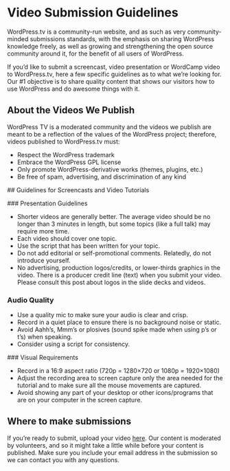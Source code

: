 # Video Submission Guidelines

WordPress.tv is a community-run website, and as such as very community-minded submissions standards, with the emphasis on sharing WordPress knowledge freely, as well as growing and strengthening the open source community around it, for the benefit of all users of WordPress.

If you’d like to submit a screencast, video presentation or WordCamp video to WordPress.tv, here a few specific guidelines as to what we’re looking for. Our #1 objective is to share quality content that shows our visitors how to use WordPress and do awesome things with it.

## About the Videos We Publish

WordPress TV is a moderated community and the videos we publish are meant to be a reflection of the values of the WordPress project; therefore, videos published to WordPress.tv must:

- Respect the WordPress trademark
- Embrace the WordPress GPL license
- Only promote WordPress-derivative works (themes, plugins, etc.)
- Be free of spam, advertising, and discrimination of any kind

## Guidelines for Screencasts and Video Tutorials

### Presentation Guidelines

- Shorter videos are generally better. The average video should be no longer than 3 minutes in length, but some topics (like a full talk) may require more time.
- Each video should cover one topic.
- Use the script that has been written for your topic.
- Do not add editorial or self-promotional comments. Relatedly, do not introduce yourself.
- No advertising, production logos/credits, or lower-thirds graphics in the video. There is a producer credit line (text) when you submit your video. Please consult this post about logos in the slide decks and videos.

### Audio Quality

- Use a quality mic to make sure your audio is clear and crisp.
- Record in a quiet place to ensure there is no background noise or static.
- Avoid Aahh’s, Mmm’s or plosives (sound spike made when using p’s or t’s) when speaking.
- Consider using a script for consistency.


### Visual Requirements

- Record in a 16:9 aspect ratio (720p = 1280×720 or 1080p = 1920×1080)
- Adjust the recording area to screen capture only the area needed for the tutorial and to make sure all the mouse movements are captured.
- Avoid showing any part of your desktop or other icons/programs that are on your computer in the screen capture.

## Where to make submissions

If you’re ready to submit, upload your video [here](http://wordpress.tv/submit-video/). Our content is moderated by volunteers, and so it might take a little while before your content is published. Make sure you include your email address in the submission so we can contact you with any questions.